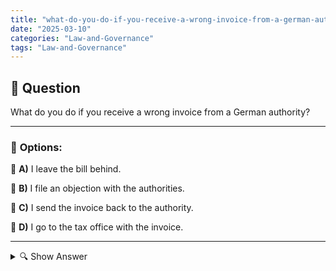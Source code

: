 ```yaml
---
title: "what-do-you-do-if-you-receive-a-wrong-invoice-from-a-german-authority"
date: "2025-03-10"
categories: "Law-and-Governance"
tags: "Law-and-Governance"
---
```


## 📌 **Question**

What do you do if you receive a wrong invoice from a German authority?



---

### 📝 **Options:**

🔘 **A)** I leave the bill behind.

🔘 **B)** I file an objection with the authorities.

🔘 **C)** I send the invoice back to the authority.

🔘 **D)** I go to the tax office with the invoice.

---

<details>
  <summary>🔍 Show Answer</summary>

  <p>
💡  <b>Correct Answer:</b>  b
  </p>
  <p>
    📖<b>Explanation:</b>
    When dealing with authorities in Germany, it can happen that you accidentally receive an incorrect invoice. Such situations require appropriate reactions to avoid misunderstandings or financial disadvantages. It is important to know what steps make sense to resolve the matter correctly. The following question examines possible options for action that you can take if you have received an incorrect invoice from a German authority.
  </p>
</details>
